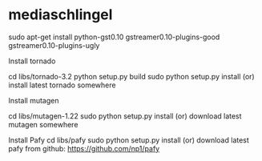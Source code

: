 mediaschlingel
==============

sudo apt-get install python-gst0.10 gstreamer0.10-plugins-good \
    gstreamer0.10-plugins-ugly

Install tornado

cd libs/tornado-3.2
python setup.py build
sudo python setup.py install
(or)
install latest tornado somewhere

Install mutagen

cd libs/mutagen-1.22
sudo python setup.py install
(or)
download latest mutagen somewhere

Install Pafy
cd libs/pafy
sudo python setup.py install
(or)
download latest pafy from github: https://github.com/np1/pafy